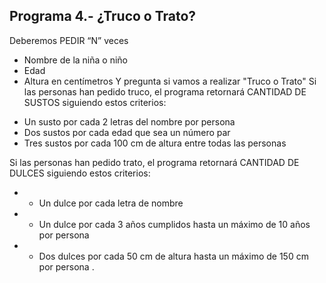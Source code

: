 ## Programa 4.- ¿Truco o Trato?

Deberemos PEDIR “N” veces
 - Nombre de la niña o niño
 - Edad
 - Altura en centímetros
Y pregunta si vamos a realizar "Truco o Trato" 
 Si las personas han pedido truco, el programa retornará CANTIDAD DE SUSTOS  siguiendo estos criterios:
 * Un susto por cada 2 letras del nombre por persona
 * Dos sustos por cada edad que sea un número par
 * Tres sustos por cada 100 cm de altura entre todas las personas
 
Si las personas han pedido trato, el programa retornará CANTIDAD DE DULCES siguiendo estos criterios:
 * - Un dulce por cada letra de nombre
 * - Un dulce por cada 3 años cumplidos hasta un máximo de 10 años por persona
 * - Dos dulces por cada 50 cm de altura hasta un máximo de 150 cm por persona
.
